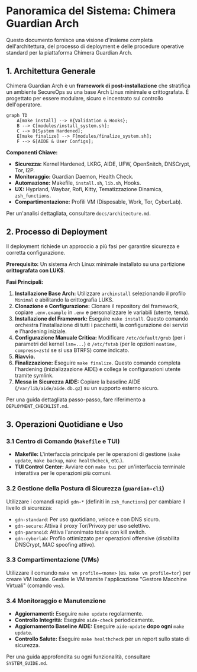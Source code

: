 # Panoramica del Sistema: Chimera Guardian Arch

Questo documento fornisce una visione d'insieme completa dell'architettura, del processo di deployment e delle procedure operative standard per la piattaforma Chimera Guardian Arch.

## 1. Architettura Generale

Chimera Guardian Arch è un **framework di post-installazione** che stratifica un ambiente SecureOps su una base Arch Linux minimale e crittografata. È progettato per essere modulare, sicuro e incentrato sul controllo dell'operatore.

```mermaid
graph TD
    A[make install] --> B{Validation & Hooks};
    B --> C[modules/install_system.sh];
    C --> D[System Hardened];
    E[make finalize] --> F[modules/finalize_system.sh];
    F --> G[AIDE & User Configs];
```

**Componenti Chiave:**
* **Sicurezza:** Kernel Hardened, LKRG, AIDE, UFW, OpenSnitch, DNSCrypt, Tor, I2P.
* **Monitoraggio:** Guardian Daemon, Health Check.
* **Automazione:** Makefile, `install.sh`, `lib.sh`, Hooks.
* **UX:** Hyprland, Waybar, Rofi, Kitty, Tematizzazione Dinamica, `zsh_functions`.
* **Compartimentazione:** Profili VM (Disposable, Work, Tor, CyberLab).

Per un'analisi dettagliata, consultare `docs/architecture.md`.

## 2. Processo di Deployment

Il deployment richiede un approccio a più fasi per garantire sicurezza e corretta configurazione.

**Prerequisito:** Un sistema Arch Linux minimale installato su una partizione **crittografata con LUKS**.

**Fasi Principali:**
1.  **Installazione Base Arch:** Utilizzare `archinstall` selezionando il profilo `Minimal` e abilitando la crittografia LUKS.
2.  **Clonazione e Configurazione:** Clonare il repository del framework, copiare `.env.example` in `.env` e personalizzare le variabili (utente, tema).
3.  **Installazione del Framework:** Eseguire `make install`. Questo comando orchestra l'installazione di tutti i pacchetti, la configurazione dei servizi e l'hardening iniziale.
4.  **Configurazione Manuale Critica:** Modificare `/etc/default/grub` (per i parametri del kernel `lsm=...`) e `/etc/fstab` (per le opzioni `noatime, compress=zstd` se si usa BTRFS) come indicato.
5.  **Riavvio.**
6.  **Finalizzazione:** Eseguire `make finalize`. Questo comando completa l'hardening (inizializzazione AIDE) e collega le configurazioni utente tramite symlink.
7.  **Messa in Sicurezza AIDE:** Copiare la baseline AIDE (`/var/lib/aide/aide.db.gz`) su un supporto esterno sicuro.

Per una guida dettagliata passo-passo, fare riferimento a `DEPLOYMENT_CHECKLIST.md`.

## 3. Operazioni Quotidiane e Uso

### 3.1 Centro di Comando (`Makefile` e TUI)
* **Makefile:** L'interfaccia principale per le operazioni di gestione (`make update`, `make backup`, `make healthcheck`, etc.).
* **TUI Control Center:** Avviare con `make tui` per un'interfaccia terminale interattiva per le operazioni più comuni.

### 3.2 Gestione della Postura di Sicurezza (`guardian-cli`)
Utilizzare i comandi rapidi `gdn-*` (definiti in `zsh_functions`) per cambiare il livello di sicurezza:
* `gdn-standard`: Per uso quotidiano, veloce e con DNS sicuro.
* `gdn-secure`: Attiva il proxy Tor/Privoxy per uso selettivo.
* `gdn-paranoid`: Attiva l'anonimato totale con kill switch.
* `gdn-cyberlab`: Profilo ottimizzato per operazioni offensive (disabilita DNSCrypt, MAC spoofing attivo).

### 3.3 Compartimentazione (VMs)
Utilizzare il comando `make vm profile=<nome>` (es. `make vm profile=tor`) per creare VM isolate. Gestire le VM tramite l'applicazione "Gestore Macchine Virtuali" (comando `vms`).

### 3.4 Monitoraggio e Manutenzione
* **Aggiornamenti:** Eseguire `make update` regolarmente.
* **Controllo Integrità:** Eseguire `aide-check` periodicamente.
* **Aggiornamento Baseline AIDE:** Eseguire `aide-update` **dopo ogni** `make update`.
* **Controllo Salute:** Eseguire `make healthcheck` per un report sullo stato di sicurezza.

Per una guida approfondita su ogni funzionalità, consultare `SYSTEM_GUIDE.md`.